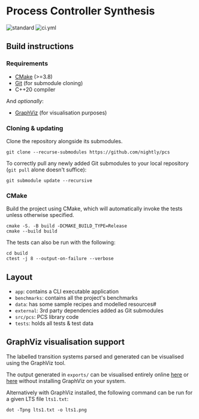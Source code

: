 # Process Controller Synthesis

![standard](https://img.shields.io/badge/c%2B%2B-20-blue.svg)
![ci.yml](https://github.com/nightly/pcs/actions/workflows/ci.yml/badge.svg)

## Build instructions
### Requirements
- [CMake](https://cmake.org/) (>=3.8)
- [Git](https://git-scm.com/) (for submodule cloning)
- C++20 compiler

And *optionally*:
- [GraphViz](https://graphviz.org/) (for visualisation purposes)

### Cloning & updating
Clone the repository alongside its submodules.
```
git clone --recurse-submodules https://github.com/nightly/pcs
```
To correctly pull any newly added Git submodules to your local repository (`git pull` alone doesn't suffice):
```
git submodule update --recursive
```

### CMake
Build the project using CMake, which will automatically invoke the tests unless otherwise specified.
```
cmake -S. -B build -DCMAKE_BUILD_TYPE=Release
cmake --build build
```

The tests can also be run with the following:
```
cd build
ctest -j 8 --output-on-failure --verbose
```

## Layout 
- `app`: contains a CLI executable application
- `benchmarks`: contains all the project's benchmarks
- `data`: has some sample recipes and modelled resources#
- `external`: 3rd party dependencies added as Git submodules
- `src/pcs`: PCS library code
- `tests`: holds all tests & test data

## GraphViz visualisation support
The labelled transition systems parsed and generated can be visualised using the GraphViz tool.

The output generated in `exports/` can be visualised entirely online [here](http://magjac.com/graphviz-visual-editor/) or [here](https://sketchviz.com/new) without installing GraphViz on your system.

Alternatively with GraphViz installed, the following command can be run for a given LTS file `lts1.txt`:
```
dot -Tpng lts1.txt -o lts1.png
```